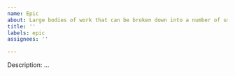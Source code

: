 ```yaml
---
name: Epic
about: Large bodies of work that can be broken down into a number of smaller tasks.
title: ''
labels: epic
assignees: ''

---
```


Description: ...

